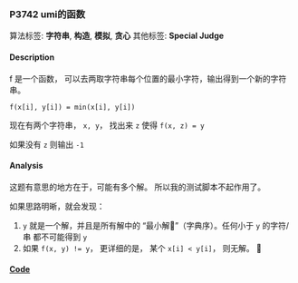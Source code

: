 ### P3742 umi的函数

算法标签: **字符串**, **构造**, **模拟**, **贪心**
其他标签: **Special Judge**


#### Description

f 是一个函数， 可以去两取字符串每个位置的最小字符，输出得到一个新的字符串。

`f(x[i], y[i]) = min(x[i], y[i])`

现在有两个字符串， `x, y`， 找出来 `z` 使得 `f(x, z) = y`

如果没有 `z` 则输出 `-1`

#### Analysis

这题有意思的地方在于，可能有多个解。 所以我的测试脚本不起作用了。

如果思路明晰，就会发现：

1. `y` 就是一个解，并且是所有解中的 “最小解”（字典序）。任何小于 `y` 的字符/串 都不可能得到 `y`
2. 如果 `f(x, y) != y`， 更详细的是， 某个 `x[i] < y[i]`， 则无解。


#### [Code](../cpp/p3742.cpp)
